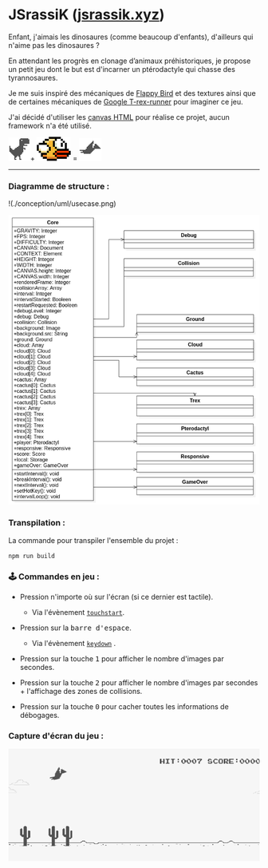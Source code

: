 # JSrassiK ([jsrassik.xyz](http://localhost/))

Enfant, j'aimais les dinosaures (comme beaucoup d'enfants), d'ailleurs qui n'aime pas les dinosaures ?

En attendant les progrès en clonage d’animaux préhistoriques, je propose un petit jeu dont le but est d'incarner un ptérodactyle qui chasse des tyrannosaures.

Je me suis inspiré des mécaniques de [Flappy Bird](https://flappybird.io/) et des textures ainsi que de certaines mécaniques de [Google T-rex-runner](chrome://dino/) pour imaginer ce jeu.

J'ai décidé d'utiliser les [canvas HTML](https://developer.mozilla.org/fr/docs/Web/HTML/Element/canvas) pour réalise ce projet, aucun framework n'a été utilisé.

  ![](./conception/mockup/trex.png)+ ![](./conception/mockup/flapybird.png) = ![](./conception/mockup/pterodactyl.gif)  

---

### Diagramme de structure :

!(./conception/uml/usecase.png)

![](./conception/uml/structure.png)


### Transpilation :

La commande pour transpiler l'ensemble du projet :

```
npm run build
```

### 🕹️ Commandes en jeu :

* Pression n'importe où sur l'écran (si ce dernier est tactile).
  * Via l'évènement [`touchstart`](https://developer.mozilla.org/fr/docs/Web/Guide/DOM/Events/Touch_events).
* Pression sur la <kbd>barre d'espace</kbd>.
  * Via l'évènement [`keydown`](https://developer.mozilla.org/fr/docs/Web/API/KeyboardEvent) .

* Pression sur la touche <kbd>1</kbd> pour afficher le nombre d'images par secondes.

* Pression sur la touche <kbd>2</kbd> pour afficher le nombre d'images par secondes + l'affichage des zones de collisions.

* Pression sur la touche <kbd>0</kbd> pour cacher toutes les informations de débogages.

### Capture d'écran du jeu :

![](./conception/readme/demo.gif)

